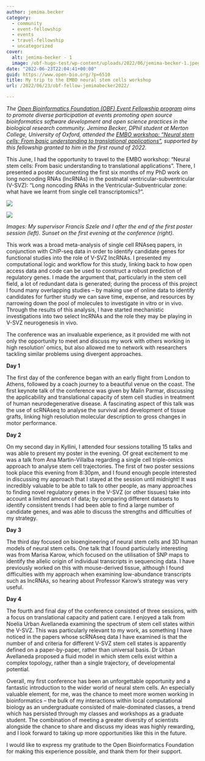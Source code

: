 ```yaml
---
author: jemima.becker
category:
  - community
  - event-fellowship
  - events
  - travel-fellowship
  - uncategorized
cover:
  alt: jemima-becker - 1
  image: /obf-hugo-test/wp-content/uploads/2022/06/jemima-becker-1.jpeg
date: "2022-06-23T22:04:41+00:00"
guid: https://www.open-bio.org/?p=6510
title: My trip to the EMBO neural stem cells workshop
url: /2022/06/23/obf-fellow-jemimabecker2022/

---
```

_The [Open Bioinformatics Foundation (OBF) Event Fellowship program](/obf-hugo-test/travel-awards) aims to promote diverse participation at events promoting open source bioinformatics software development and open science practices in the biological research community. Jemima Becker, DPhil student at Merton College, University of Oxford, attended the [EMBO workshop: “Neural stem cells: From basic understanding to translational applications"](https://meetings.embo.org/event/21-neural-stem-cells), supported by this fellowship granted to him in the first round of 2022._

This June, I had the opportunity to travel to the EMBO workshop: “Neural stem cells: From basic understanding to translational applications”. There, I presented a poster documenting the first six months of my PhD work on long noncoding RNAs (lncRNAs) in the postnatal ventricular-subventricular (V-SVZ): “Long noncoding RNAs in the Ventricular-Subventricular zone: what have we learnt from single cell transcriptomics?”.

![](https://lh5.googleusercontent.com/z-pNd6B0_0jByEfOAgydy_CLhx33lUvdLoB-x_dKsNto7HKwHjimxJ0IcRb1fwg0DOI0XuiD00Jk2IgyQQD0s09XtR6prjJ7ysguMKluXSSfXWWxJTWJd502XxCzaqXXfqsMbJqo_fxrjtK1rg)

![](/obf-hugo-test/wp-content/uploads/2022/06/jb1.png)

_Images: My supervisor Francis Szele and I after the end of the first poster session (left). Sunset on the first evening at the conference (right)._

This work was a broad meta-analysis of single cell RNAseq papers, in conjunction with ChIP-seq data in order to identify candidate genes for functional studies into the role of V-SVZ lncRNAs. I presented my computational logic and workflow for this study, linking back to how open access data and code can be used to construct a robust prediction of regulatory genes. I made the argument that, particularly in the stem cell field, a lot of redundant data is generated; during the process of this project I found many overlapping studies – by making use of online data to identify candidates for further study we can save time, expense, and resources by narrowing down the pool of molecules to investigate in vitro or in vivo. Through the results of this analysis, I have started mechanistic investigations into two select lncRNAs and the role they may be playing in V-SVZ neurogenesis in vivo.

The conference was an invaluable experience, as it provided me with not only the opportunity to meet and discuss my work with others working in high resolution’ omics, but also allowed me to network with researchers tackling similar problems using divergent approaches.

**Day 1**

The first day of the conference began with an early flight from London to Athens, followed by a coach journey to a beautiful venue on the coast. The first keynote talk of the conference was given by Malin Parmar, discussing the applicability and translational capacity of stem cell studies in treatment of human neurodegenerative disease. A fascinating aspect of this talk was the use of scRNAseq to analyse the survival and development of tissue grafts, linking high resolution molecular description to gross changes in motor performance.

**Day 2**

On my second day in Kyllini, I attended four sessions totalling 15 talks and was able to present my poster in the evening. Of great excitement to me was a talk from Ana Martin-Villalba regarding a single cell triple-omics approach to analyse stem cell trajectories. The first of two poster sessions took place this evening from 8:30pm, and I found enough people interested in discussing my approach that I stayed at the session until midnight! It was incredibly valuable to be able to talk to other people, as many approaches to finding novel regulatory genes in the V-SVZ (or other tissues) take into account a limited amount of data; by comparing different datasets to identify consistent trends I had been able to find a large number of candidate genes, and was able to discuss the strengths and difficulties of my strategy.

**Day 3**

The third day focused on bioengineering of neural stem cells and 3D human models of neural stem cells. One talk that I found particularly interesting was from Marisa Karow, which focused on the utilisation of SNP maps to identify the allelic origin of individual transcripts in sequencing data. I have previously worked on this with mouse-derived tissue, although I found difficulties with my approach when examining low-abundance transcripts such as lncRNAs, so hearing about Professor Karow’s strategy was very useful.

**Day 4**

The fourth and final day of the conference consisted of three sessions, with a focus on translational capacity and patient care. I enjoyed a talk from Noelia Urban Avellaneda examining the spectrum of stem cell states within the V-SVZ. This was particularly relevant to my work, as something I have noticed in the papers whose scRNAseq data I have examined is that the number of and criteria for different V-SVZ stem cell states is apparently defined on a paper-by-paper, rather than universal basis. Dr Urban Avellaneda proposed a fluid model in which stem cells exist within a complex topology, rather than a single trajectory, of developmental potential.

Overall, my first conference has been an unforgettable opportunity and a fantastic introduction to the wider world of neural stem cells. An especially valuable element, for me, was the chance to meet more women working in bioinformatics – the bulk of my interactions within local computational biology as an undergraduate consisted of male-dominated classes, a trend which has persisted through my classes and workshops as a graduate student. The combination of meeting a greater diversity of scientists alongside the chance to share and discuss my ideas was highly rewarding, and I look forward to taking up more opportunities like this in the future.

I would like to express my gratitude to the Open Bioinformatics Foundation for making this experience possible, and thank them for their support.
